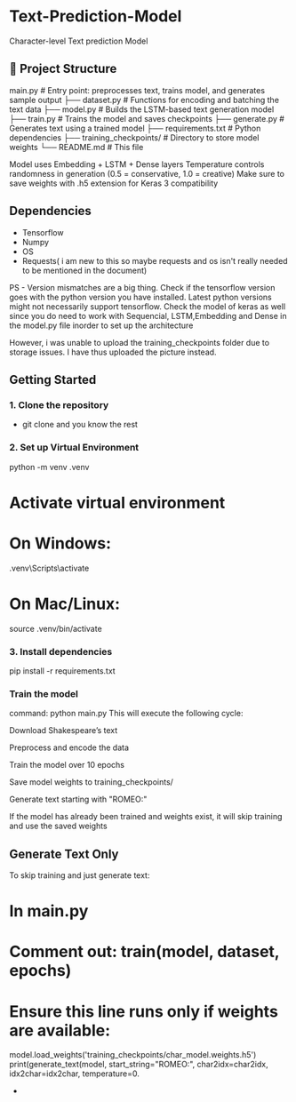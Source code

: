 # Text-Prediction-Model
Character-level Text prediction Model 

## 📁 Project Structure
 main.py # Entry point: preprocesses text, trains model, and generates sample output
├── dataset.py # Functions for encoding and batching the text data
├── model.py # Builds the LSTM-based text generation model
├── train.py # Trains the model and saves checkpoints
├── generate.py # Generates text using a trained model
├── requirements.txt # Python dependencies
├── training_checkpoints/ # Directory to store model weights
└── README.md # This file

Model uses Embedding + LSTM + Dense layers
Temperature controls randomness in generation (0.5 = conservative, 1.0 = creative)
Make sure to save weights with .h5 extension for Keras 3 compatibility

## Dependencies 

- Tensorflow
- Numpy
- OS
- Requests( i am new to this so maybe requests and os isn't really needed to be mentioned in the document)

PS - Version mismatches are a big thing. Check if the tensorflow version goes with the python version you have installed. Latest python versions might not necessarily support tensorflow. Check the model of keras as well since you do need to work with Sequencial, LSTM,Embedding and Dense in the model.py file inorder to set up the architecture 



However, i was unable to upload the training_checkpoints folder due to storage issues. I have thus uploaded the picture instead. 

##  Getting Started

### 1. Clone the repository

- git clone and you know the rest

### 2. Set up Virtual Environment


  python -m venv .venv
# Activate virtual environment
# On Windows:
.venv\Scripts\activate
# On Mac/Linux:
source .venv/bin/activate


### 3. Install dependencies 
pip install -r requirements.txt

### Train the model
command: python main.py
This will execute the following cycle:

Download Shakespeare’s text

Preprocess and encode the data

Train the model over 10 epochs

Save model weights to training_checkpoints/

Generate text starting with "ROMEO:"

If the model has already been trained and weights exist, it will skip training and use the saved weights

## Generate Text Only
To skip training and just generate text:

# In main.py
# Comment out: train(model, dataset, epochs)
# Ensure this line runs only if weights are available:
model.load_weights('training_checkpoints/char_model.weights.h5')
print(generate_text(model, start_string="ROMEO:", char2idx=char2idx, idx2char=idx2char, temperature=0.




-
